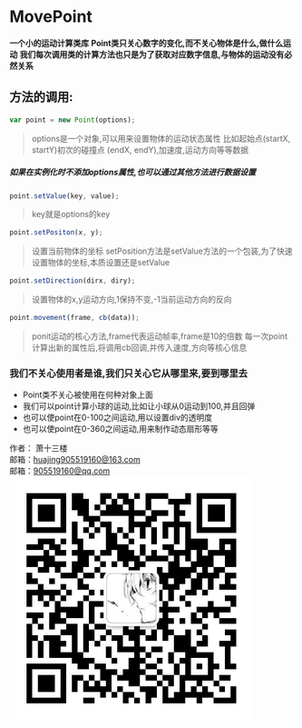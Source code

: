 # MovePoint

**一个小的运动计算类库**
**Point类只关心数字的变化,而不关心物体是什么,做什么运动**
**我们每次调用类的计算方法也只是为了获取对应数字信息,与物体的运动没有必然关系**

## 方法的调用:
```javascript
var point = new Point(options);
```
> options是一个对象,可以用来设置物体的运动状态属性
> 比如起始点(startX, startY)初次的碰撞点 (endX, endY),加速度,运动方向等等数据

##### 如果在实例化时不添加options属性,也可以通过其他方法进行数据设置

```javascript
point.setValue(key, value);	
```
> key就是options的key

```javascript
point.setPositon(x, y);	
```
>设置当前物体的坐标
>setPosition方法是setValue方法的一个包装,为了快速设置物体的坐标,本质设置还是setValue

```javascript
point.setDirection(dirx, diry); 
```

> 设置物体的x,y运动方向,1保持不变,-1当前运动方向的反向

```javascript
point.movement(frame, cb(data));
```
> ponit运动的核心方法,frame代表运动帧率,frame是10的倍数
> 每一次point计算出新的属性后,将调用cb回调,并传入速度,方向等核心信息

### 我们不关心使用者是谁,我们只关心它从哪里来,要到哪里去
-	Point类不关心被使用在何种对象上面
- 	我们可以point计算小球的运动,比如让小球从0运动到100,并且回弹
- 	也可以使point在0-100之间运动,用以设置div的透明度
- 	也可以使point在0-360之间运动,用来制作动态扇形等等

作者： 萧十三楼      
邮箱：huajing905519160@163.com      
邮箱：905519160@qq.com      
![image](https://github.com/ShawThirteen/JumpBall/blob/master/images/%E8%90%A7%E5%8D%81%E4%B8%89%E6%A5%BC.png)
